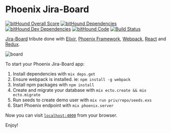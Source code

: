 # Phoenix Jira-Board

[![bitHound Overall Score](https://www.bithound.io/github/bigardone/phoenix-trello/badges/score.svg)](https://www.bithound.io/github/bigardone/phoenix-trello)
[![bitHound Dependencies](https://www.bithound.io/github/bigardone/phoenix-trello/badges/dependencies.svg)](https://www.bithound.io/github/bigardone/phoenix-trello/master/dependencies/npm)
[![bitHound Dev Dependencies](https://www.bithound.io/github/bigardone/phoenix-trello/badges/devDependencies.svg)](https://www.bithound.io/github/bigardone/phoenix-trello/master/dependencies/npm)
[![bitHound Code](https://www.bithound.io/github/bigardone/phoenix-trello/badges/code.svg)](https://www.bithound.io/github/bigardone/phoenix-trello)
[![Build Status](https://travis-ci.org/bigardone/phoenix-trello.svg?branch=master)](https://travis-ci.org/bigardone/phoenix-trello)

[Jira-Board](http://trello.com) tribute done with [Elixir](https://github.com/elixir-lang/elixir), [Phoenix Framework](https://github.com/phoenixframework/phoenix), [Webpack](https://github.com/webpack/webpack), [React](https://github.com/facebook/react) and [Redux](https://github.com/rackt/redux).

![`board`](http://codeloveandboards.com/images/blog/trello_tribute_pt_1/sign-in-a8fa19da.jpg)

To start your Phoenix Jira-Board app:

  1. Install dependencies with `mix deps.get`
  2. Ensure webpack is installed. ie: `npm install -g webpack`
  3. Install npm packages with `npm install`
  4. Create and migrate your database with `mix ecto.create && mix ecto.migrate`
  5. Run seeds to create demo user with `mix run priv/repo/seeds.exs`
  6. Start Phoenix endpoint with `mix phoenix.server`

Now you can visit [`localhost:4000`](http://localhost:4000) from your browser.

Enjoy!
